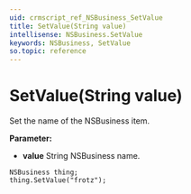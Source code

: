 ```yaml
---
uid: crmscript_ref_NSBusiness_SetValue
title: SetValue(String value)
intellisense: NSBusiness.SetValue
keywords: NSBusiness, SetValue
so.topic: reference
---
```


# SetValue(String value)

Set the name of the NSBusiness item.

**Parameter:** 
* **value** String NSBusiness name.

```crmscript
NSBusiness thing;
thing.SetValue("frotz");
```

